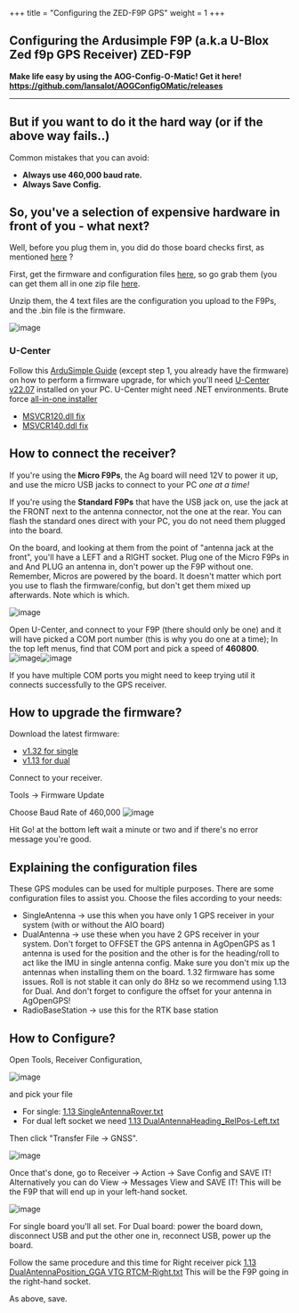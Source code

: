 +++
title = "Configuring the ZED-F9P GPS"
weight = 1
+++

## Configuring the Ardusimple F9P (a.k.a U-Blox Zed f9p GPS Receiver) ZED-F9P

**Make life easy by using the AOG-Config-O-Matic! Get it here!**
**https://github.com/lansalot/AOGConfigOMatic/releases**

***

## But if you want to do it the hard way (or if the above way fails..)

Common mistakes that you can avoid:
* **Always use 460,000 baud rate.**
* **Always Save Config.**

## So, you've a selection of expensive hardware in front of you - what next?

Well, before you plug them in, you did do those board checks first, as mentioned [here](https://discourse.agopengps.com/t/all-in-one-pcb/10444/233) ?

First, get the firmware and configuration files [here](https://github.com/AgOpenGPS-Official/Boards/tree/main/Ublox%20F9P), so go grab them (you can get them all in one zip file [here](https://github.com/AgOpenGPS-Official/Boards/archive/refs/heads/main.zip).

Unzip them, the 4 text files are the configuration you upload to the F9Ps, and the .bin file is the firmware.

![image](../../img/f9p-configuration-files.png)

### U-Center
Follow this [ArduSimple Guide](https://www.ardusimple.com/zed-f9p-firmware-update-with-simplertk2b/) (except step 1, you already have the firmware) on how to perform a firmware upgrade, for which you'll need [U-Center v22.07](https://content.u-blox.com/sites/default/files/2022-09/u-centersetup_v22.07.zip) installed on your PC. 
U-Center might need .NET environments. Brute force [all-in-one installer](https://www.techpowerup.com/download/visual-c-redistributable-runtime-package-all-in-one/)
* [MSVCR120.dll fix](https://aka.ms/highdpimfc2013x86enu)
* [MSVCR140.ddl fix](https://aka.ms/vs/17/release/vc_redist.x86.exe)

## How to connect the receiver?

If you're using the **Micro F9Ps**, the Ag board will need 12V to power it up, and use the micro USB jacks to connect to your PC _one at a time!_ 

If you're using the **Standard F9Ps** that have the USB jack on, use the jack at the FRONT next to the antenna connector, not the one at the rear. You can flash the standard ones direct with your PC, you do not need them plugged into the board.

On the board, and looking at them from the point of "antenna jack at the front", you'll have a LEFT and a RIGHT socket. Plug one of the Micro F9Ps in and And PLUG an antenna in, don't power up the F9P without one. Remember, Micros are powered by the board. It doesn't matter which port you use to flash the firmware/config, but don't get them mixed up afterwards. Note which is which.

![image](../../img/f9p-connections.png)

Open U-Center, and connect to your F9P (there should only be one) and it will have picked a COM port number (this is why you do one at a time); In the top left menus, find that COM port and pick a speed of **460800**. 
![image](../../img/u-center-port.png)![image](../../img/u-center-baud.png)

If you have multiple COM ports you might need to keep trying util it connects successfully to the GPS receiver.

## How to upgrade the firmware?

Download the latest firmware:
* [v1.32 for single](https://github.com/AgOpenGPS-Official/Boards/blob/main/Ublox%20F9P/UBX_F9_100_HPG113.7e6e899c5597acddf2f5f2f70fdf5fbe.bin)
* [v1.13 for dual](https://github.com/AgOpenGPS-Official/Boards/blob/main/Ublox%20F9P/UBX_F9_100_HPG132.df73486d99374142f3aabf79b7178f48.bin)

Connect to your receiver.

Tools -> Firmware Update

Choose Baud Rate of 460,000
![image](../../img/u-center-firmware-update.png)

Hit Go! at the bottom left wait a minute or two and if there's no error message you're good.

## Explaining the configuration files

These GPS modules can be used for multiple purposes. There are some configuration files to assist you. Choose the files according to your needs:
* SingleAntenna -> use this when you have only 1 GPS receiver in your system (with or without the AIO board)
* DualAntenna -> use these when you have 2 GPS receiver in your system. Don't forget to OFFSET the GPS antenna in AgOpenGPS as 1 antenna is used for the position and the other is for the heading/roll to act like the IMU in single antenna config. Make sure you don't mix up the antennas when installing them on the board. 1.32 firmware has some issues. Roll is not stable it can only do 8Hz so we recommend using 1.13 for Dual. And don't forget to configure the offset for your antenna in AgOpenGPS!
* RadioBaseStation -> use this for the RTK base station

## How to Configure?
Open Tools, Receiver Configuration,

![image](../../img/u-center-menu-receiver-configuration.png)

and pick your file 
* For single: [1.13 SingleAntennaRover.txt](https://github.com/AgOpenGPS-Official/Boards/blob/main/Ublox%20F9P/1.13%20SingleAntennaRover.txt)
* For dual left socket we need [1.13 DualAntennaHeading_RelPos-Left.txt](https://github.com/AgOpenGPS-Official/Boards/blob/main/Ublox%20F9P/1.13%20DualAntennaHeading_RelPos-Left.txt)

Then click "Transfer File -> GNSS".

![image](../../img/u-center-transfer-file.png)

Once that's done, go to Receiver -> Action -> Save Config and SAVE IT!
Alternatively you can do View -> Messages View and SAVE IT! This will be the F9P that will end up in your left-hand socket.

![image](../../img/u-center-save-config.png)

For single board you'll all set. For Dual board: power the board down, disconnect USB and put the other one in, reconnect USB, power up the board.

Follow the same procedure and this time for Right receiver pick [1.13 DualAntennaPosition_GGA VTG RTCM-Right.txt](https://github.com/AgOpenGPS-Official/Boards/raw/refs/heads/main/Ublox%20F9P/1.13%20DualAntennaPosition_GGA%20VTG%20RTCM-Right.txt) This will be the F9P going in the right-hand socket.

As above, save.